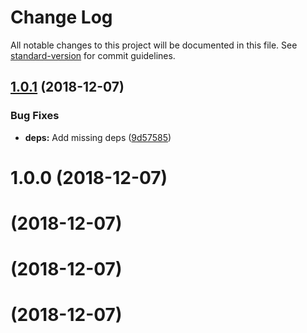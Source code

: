 # Change Log

All notable changes to this project will be documented in this file. See [standard-version](https://github.com/conventional-changelog/standard-version) for commit guidelines.

<a name="1.0.1"></a>
## [1.0.1](https://github.com/iarna/iarna-math/compare/v1.0.0...v1.0.1) (2018-12-07)


### Bug Fixes

* **deps:** Add missing deps ([9d57585](https://github.com/iarna/iarna-math/commit/9d57585))



<a name="1.0.0"></a>
# 1.0.0 (2018-12-07)



<a name=""></a>
#  (2018-12-07)



<a name=""></a>
#  (2018-12-07)



<a name=""></a>
#  (2018-12-07)
